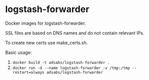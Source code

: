 # logstash-forwarder

Docker images for logstash-forwarder.

SSL files are based on DNS names and
do not contain relevant IPs.

To create new certs use make_certs.sh.

Basic usage:

  1. `docker build -t adsabs/logstash-forwarder .`
  1. `docker run -d --name logstash-forwarder -v /tmp:/tmp --restart=always adsabs/logstash-forwarder`
